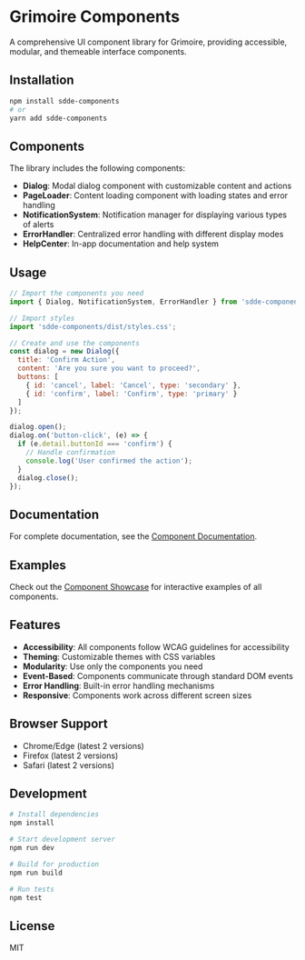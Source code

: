 # Grimoire Components

A comprehensive UI component library for Grimoire, providing accessible, modular, and themeable interface components.

## Installation

```bash
npm install sdde-components
# or
yarn add sdde-components
```

## Components

The library includes the following components:

- **Dialog**: Modal dialog component with customizable content and actions
- **PageLoader**: Content loading component with loading states and error handling
- **NotificationSystem**: Notification manager for displaying various types of alerts
- **ErrorHandler**: Centralized error handling with different display modes
- **HelpCenter**: In-app documentation and help system

## Usage

```javascript
// Import the components you need
import { Dialog, NotificationSystem, ErrorHandler } from 'sdde-components';

// Import styles
import 'sdde-components/dist/styles.css';

// Create and use the components
const dialog = new Dialog({
  title: 'Confirm Action',
  content: 'Are you sure you want to proceed?',
  buttons: [
    { id: 'cancel', label: 'Cancel', type: 'secondary' },
    { id: 'confirm', label: 'Confirm', type: 'primary' }
  ]
});

dialog.open();
dialog.on('button-click', (e) => {
  if (e.detail.buttonId === 'confirm') {
    // Handle confirmation
    console.log('User confirmed the action');
  }
  dialog.close();
});
```

## Documentation

For complete documentation, see the [Component Documentation](https://github.com/grimoiredubedition/sdde-components/blob/main/docs/components.md).

## Examples

Check out the [Component Showcase](https://github.com/grimoiredubedition/sdde-components/blob/main/examples) for interactive examples of all components.

## Features

- **Accessibility**: All components follow WCAG guidelines for accessibility
- **Theming**: Customizable themes with CSS variables
- **Modularity**: Use only the components you need
- **Event-Based**: Components communicate through standard DOM events
- **Error Handling**: Built-in error handling mechanisms
- **Responsive**: Components work across different screen sizes

## Browser Support

- Chrome/Edge (latest 2 versions)
- Firefox (latest 2 versions)
- Safari (latest 2 versions)

## Development

```bash
# Install dependencies
npm install

# Start development server
npm run dev

# Build for production
npm run build

# Run tests
npm test
```

## License

MIT 